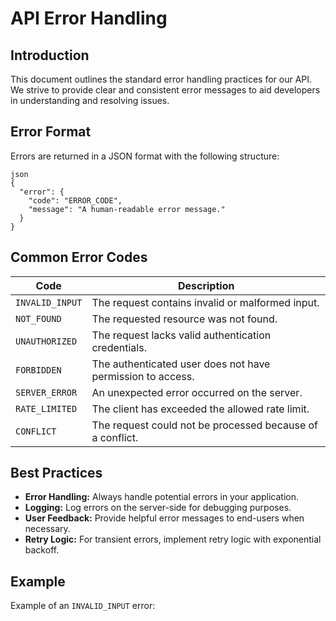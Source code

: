 # API Error Handling

## Introduction

This document outlines the standard error handling practices for our API. We strive to provide clear and consistent error messages to aid developers in understanding and resolving issues.

## Error Format

Errors are returned in a JSON format with the following structure:
```
json
{
  "error": {
    "code": "ERROR_CODE",
    "message": "A human-readable error message."
  }
}
```
## Common Error Codes

| Code             | Description                                                   |
| ---------------- | ------------------------------------------------------------- |
| `INVALID_INPUT`  | The request contains invalid or malformed input.                |
| `NOT_FOUND`      | The requested resource was not found.                          |
| `UNAUTHORIZED`   | The request lacks valid authentication credentials.            |
| `FORBIDDEN`      | The authenticated user does not have permission to access. |
| `SERVER_ERROR`   | An unexpected error occurred on the server. |
| `RATE_LIMITED`    | The client has exceeded the allowed rate limit.               |
| `CONFLICT`       | The request could not be processed because of a conflict.     |

## Best Practices

*   **Error Handling:** Always handle potential errors in your application.
*   **Logging:** Log errors on the server-side for debugging purposes.
*   **User Feedback:** Provide helpful error messages to end-users when necessary.
*   **Retry Logic:** For transient errors, implement retry logic with exponential backoff.

## Example

Example of an `INVALID_INPUT` error:
